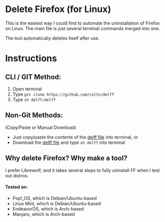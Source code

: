 # Delete Firefox (for Linux)

This is the easiest way I could find to automate the uninstallation of Firefox on Linux.
The main file is just several terminal commands merged into one.

The tool automatically deletes itself after use.

# Instructions

## CLI / GIT Method:

1. Open terminal
2. Type `git clone https://github.com/coltn/delff`
3. Type `sh delff/delff`

## Non-Git Methods:
(Copy/Paste or Manual Download)

* Just copy/paste the contents of the [delff file](https://github.com/coltn/delff/blob/main/delff "delff") into terminal, or
* Download the [delff file](https://github.com/coltn/delff/blob/main/delff "delff") and type `sh delff` into terminal

## Why delete Firefox? Why make a tool?
I prefer Librewolf; and it takes several steps to fully uninstall FF when I test out distros.

#### Tested on:
* Pop!\_OS, which is Debian/Ubuntu-based
* Linux Mint, which is Debian/Ubuntu-based
* EndeavorOS, which is Arch-based
* Manjaro, which is Arch-based
